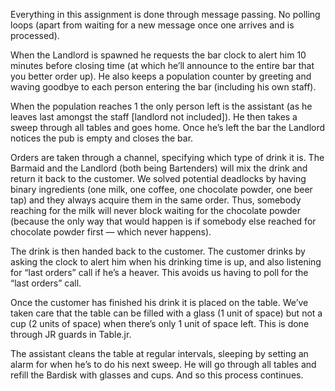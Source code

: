 Everything in this assignment is done through message passing. No polling loops (apart from waiting for a new message once one arrives and is processed).

When the Landlord is spawned he requests the bar clock to alert him 10 minutes before closing time (at which he’ll announce to the entire bar that you better order up). He also keeps a population counter by greeting and waving goodbye to each person entering the bar (including his own staff).

When the population reaches 1 the only person left is the assistant (as he leaves last amongst the staff [landlord not included]). He then takes a sweep through all tables and goes home. Once he’s left the bar the Landlord notices the pub is empty and closes the bar.

Orders are taken through a channel, specifying which type of drink it is. The Barmaid and the Landlord (both being Bartenders) will mix the drink and return it back to the customer. We solved potential deadlocks by having binary ingredients (one milk, one coffee, one chocolate powder, one beer tap) and they always acquire them in the same order. Thus, somebody reaching for the milk will never block waiting for the chocolate powder (because the only way that would happen is if somebody else reached for chocolate powder first — which never happens).

The drink is then handed back to the customer. The customer drinks by asking the clock to alert him when his drinking time is up, and also listening for “last orders” call if he’s a heaver. This avoids us having to poll for the “last orders” call.

Once the customer has finished his drink it is placed on the table. We’ve taken care that the table can be filled with a glass (1 unit of space) but not a cup (2 units of space) when there’s only 1 unit of space left. This is done through JR guards in Table.jr.

The assistant cleans the table at regular intervals, sleeping by setting an alarm for when he’s to do his next sweep. He will go through all tables and refill the Bardisk with glasses and cups. And so this process continues.